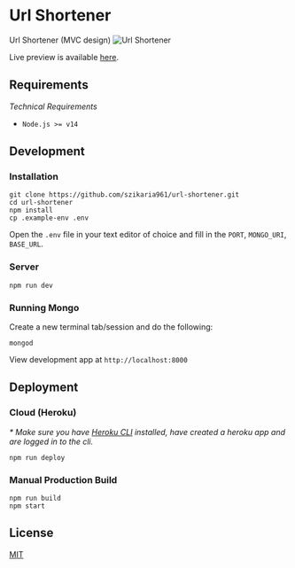 # Url Shortener

Url Shortener (MVC design)
![Url Shortener](https://res.cloudinary.com/sabazikaria/image/upload/v1612903252/Screen_Shot_2021-02-09_at_2.39.48_PM_qtqw0u.png)

Live preview is available [here](https://provide-url-shortener.herokuapp.com/).

## Requirements

_Technical Requirements_

- `Node.js >= v14`

## Development

### Installation

```
git clone https://github.com/szikaria961/url-shortener.git
cd url-shortener
npm install
cp .example-env .env
```

Open the `.env` file in your text editor of choice and fill in the `PORT`,
`MONGO_URI`, `BASE_URL`.

### Server

```
npm run dev
```

### Running Mongo

Create a new terminal tab/session and do the following:

```
mongod
```

View development app at `http://localhost:8000`

## Deployment

### Cloud (Heroku)

_\* Make sure you have [Heroku CLI](https://devcenter.heroku.com/articles/heroku-cli) installed, have created a heroku app and are logged in to the cli._

```
npm run deploy
```

### Manual Production Build

```
npm run build
npm start
```

## License

[MIT](https://choosealicense.com/licenses/mit/)
